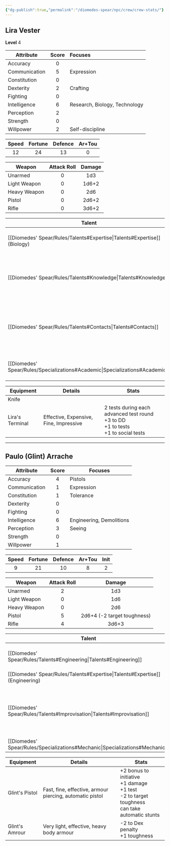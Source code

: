 ```yaml
---
{"dg-publish":true,"permalink":"/diomedes-spear/npc/crew/crew-stats/"}
---
```


## Lira Vester
**Level** 4

| Attribute     | Score | Focuses                       |
| ------------- | :---: | :---------------------------- |
| Accuracy      |   0   |                               |
| Communication |   5   | Expression                    |
| Constitution  |   0   |                               |
| Dexterity     |   2   | Crafting                      |
| Fighting      |   0   |                               |
| Intelligence  |   6   | Research, Biology, Technology |
| Perception    |   2   |                               |
| Strength      |   0   |                               |
| Willpower     |   2   | Self-discipline               |

| Speed | Fortune | Defence | Ar+Tou |
| :---: | :-----: | :-----: | :----: |
|  12   |   24    |   13    |   0    |

| Weapon       | Attack Roll | Damage |
| ------------ | :---------: | :----: |
| Unarmed      |      0      |  1d3   |
| Light Weapon |      0      | 1d6+2  |
| Heavy Weapon |      0      |  2d6   |
| Pistol       |      0      | 2d6+2  |
| Rifle        |      0      | 3d6+2  |

| Talent                          | Novice | Expert | Master | Effects                                                                  |
| ------------------------------- | :----: | :----: | :----: | ------------------------------------------------------------------------ |
| [[Diomedes' Spear/Rules/Talents#Expertise\|Talents#Expertise]] (Biology) |   ✔️   |   ✔️   |        | +1 to ability test<br>re-roll failed test                                |
| [[Diomedes' Spear/Rules/Talents#Knowledge\|Talents#Knowledge]]           |   ✔️   |   ✔️   |        | +1 info for successful **knowledge** test<br>+1 DD for **research** test |
| [[Diomedes' Spear/Rules/Talents#Contacts\|Talents#Contacts]]            |   ✔️   |   ✔️   |        | make contact out of NPC<br>contact favour out of **persuasion** test     |
| [[Diomedes' Spear/Rules/Specializations#Academic\|Specializations#Academic]]    |   ✔️   |        |        | re-roll failed **research** test                                         |

| Equipment       | Details                                | Stats                                                                                    |
| --------------- | -------------------------------------- | ---------------------------------------------------------------------------------------- |
| Knife           |                                        |                                                                                          |
| Lira's Terminal | Effective, Expensive, Fine, Impressive | 2 tests during each advanced test round<br>+3 to DD<br>+1 to tests<br>+1 to social tests |

---
## Paulo (Glint) Arrache

| Attribute     | Score | Focuses                  |
| ------------- | :---: | ------------------------ |
| Accuracy      |   4   | Pistols                  |
| Communication |   1   | Expression               |
| Constitution  |   1   | Tolerance                |
| Dexterity     |   0   |                          |
| Fighting      |   0   |                          |
| Intelligence  |   6   | Engineering, Demolitions |
| Perception    |   3   | Seeing                   |
| Strength      |   0   |                          |
| Willpower     |   1   |                          |

| Speed | Fortune | Defence | Ar+Tou | Init |
| :---: | :-----: | :-----: | :----: | :--: |
|   9   |   21    |   10    |   8    |  2   |

| Weapon       | Attack Roll |           Damage            |
| ------------ | :---------: | :-------------------------: |
| Unarmed      |      2      |             1d3             |
| Light Weapon |      0      |             1d6             |
| Heavy Weapon |      0      |             2d6             |
| Pistol       |      5      | 2d6+4 (-2 target toughness) |
| Rifle        |      4      |            3d6+3            |

| Talent                              | Novice | Expert | Master | Effects                                                                                                                    |
| ----------------------------------- | :----: | :----: | :----: | -------------------------------------------------------------------------------------------------------------------------- |
| [[Diomedes' Spear/Rules/Talents#Engineering\|Talents#Engineering]]             |   ✔️   |   ✔️   |        | re-roll failed **engineering** test<br>damage control test: ST only +2 for every loss                                      |
| [[Diomedes' Spear/Rules/Talents#Expertise\|Talents#Expertise]] (Engineering) |   ✔️   |   ✔️   |        | +1 to ability test<br>re-roll failed test                                                                                  |
| [[Diomedes' Spear/Rules/Talents#Improvisation\|Talents#Improvisation]]           |   ✔️   |   ✔️   |        | make ability tests without required focus<br>**Whatever’s Handy** [[Diomedes' Spear/Rules/Stunts#Combat Stunts\|Stunts#Combat Stunts]] -1 to penalty & last 2d6 rounds |
| [[Diomedes' Spear/Rules/Specializations#Mechanic\|Specializations#Mechanic]]        |   ✔️   |        |        | **Intuition** to identify ship problem                                                                                     |

| Equipment      | Details                                                  | Stats                                                                                                     |
| -------------- | -------------------------------------------------------- | --------------------------------------------------------------------------------------------------------- |
| Glint's Pistol | Fast, fine, effective, armour piercing, automatic pistol | +2 bonus to initiative<br>+1 damage<br>+1 test<br>-2 to target toughness<br>can take automatic stunts<br> |
| Glint's Amrour | Very light, effective, heavy body armour                 | -2 to Dex penalty<br>+1 toughness                                                                         |
